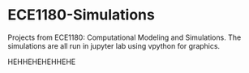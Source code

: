 # ECE1180-Simulations
Projects from ECE1180: Computational Modeling and Simulations. The simulations are all run in jupyter lab using vpython for graphics.

HEHHEHEHEHHEHE
